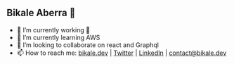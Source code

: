 ## Bikale Aberra 👋


- 🔭 I’m currently working 🤔
- 🌱 I’m currently learning AWS
- 👯 I’m looking to collaborate on react and Graphql
- 📫 How to reach me: [bikale.dev](https://bikale.dev) | [Twitter](https://twitter.com/BikaleAberra) | [LinkedIn](https://www.linkedin.com/in/bikaleaberra/)  | [contact@bikale.dev](mailto:contact@bikale.dev)
<!--
- 🤔 I’m looking for help with ...
- 💬 Ask me about ...
- 😄 Pronouns: ...
- ⚡ Fun fact: ...
-->
<br/>
<br/>

<!--
<a href="https://github.com/bikale/FarmerMarektplace">
  <img align="center" src="https://github-readme-stats.vercel.app/api/pin/?username=bikale&repo=FarmerMarektplace&theme=vue-dark" />
</a>

  <a href="https://github.com/bikale/graphql-react-eventBooking">
  <img align="center" src="https://github-readme-stats.vercel.app/api/pin/?username=bikale&repo=graphql-react-eventBooking&theme=vue-dark" />
</a>
![Bikale's github stats](https://github-readme-stats.vercel.app/api?username=bikale&count_private=true&show_icons=true&theme=vue-dark)

[![Top Langs](https://github-readme-stats.vercel.app/api/top-langs/?username=bikale&layout=compact)](https://github.com/bikale/github-readme-stats)

<br/>
<br/>
  <a href="https://github.com/bikale">
  <img align="center" src="https://github-readme-stats.vercel.app/api?username=bikale&count_private=true&show_icons=true&theme=vue-dark" />
</a>
 <a href="https://github.com/bikale/github-readme-stats">
  <img align="center" src="https://github-readme-stats.vercel.app/api/top-langs/?username=bikale&layout=compact&langs_count=8" />
</a>
-->

